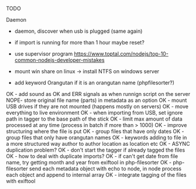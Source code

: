 TODO

Daemon
- daemon, discover when usb is plugged (same again)
- if import is running for more than 1 hour maybe reset?

- use supervisor program https://www.toptal.com/nodejs/top-10-common-nodejs-developer-mistakes
- mount win share on linux -> install NTFS on windows server
- add keyword Orangutan if it is an orangutan name (phpfilesorter?)

OK - add sound as OK and ERR signals as when runnign script on the server
NOPE- store original file name (parts) in metadata as an option
OK - mount USB drives if they are not mounted (happens mostly on servers)
OK - move everything to live environment
OK - when importing from USB, set ignore path in tagger to the base path of the stick
OK - limit max amount of data processed at any time (process in batch if more than > 1000)
OK - improve structuring where the file is put
OK	- group files that have only dates
OK	- group files that only have orangutan names
OK - keywords adding to file in a more structured way author to author location as location etc
OK - ASYNC duplication problem?
OK - don't start the tagger if already tagged the files
OK - how to deal with duplicate imports?
OK - if can't get date from file name, try getting month and year from exiftool in php-filesorter
OK - php-filesorter send each metadata object with echo to node, in node process each object and append to internal array
OK - integrate tagging of the files with exiftool